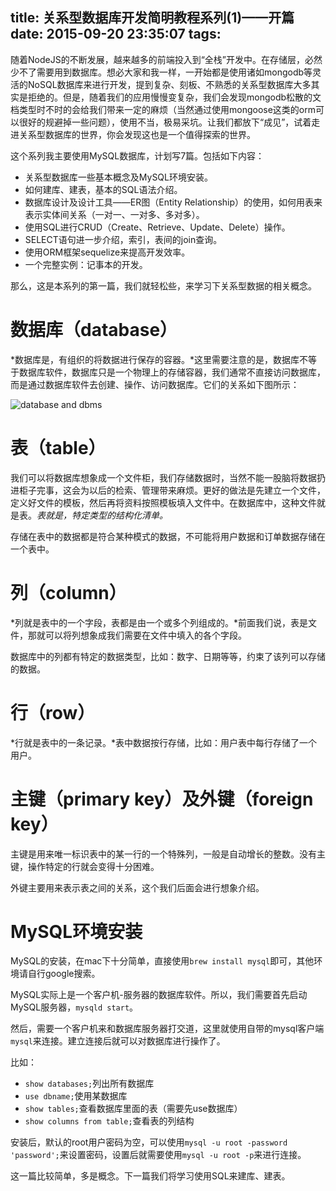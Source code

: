 title: 关系型数据库开发简明教程系列(1)——开篇
date: 2015-09-20 23:35:07
tags:
---


随着NodeJS的不断发展，越来越多的前端投入到“全栈”开发中。在存储层，必然少不了需要用到数据库。想必大家和我一样，一开始都是使用诸如mongodb等灵活的NoSQL数据库来进行开发，提到复杂、刻板、不熟悉的关系型数据库大多其实是拒绝的。但是，随着我们的应用慢慢变复杂，我们会发现mongodb松散的文档类型时不时的会给我们带来一定的麻烦（当然通过使用mongoose这类的orm可以很好的规避掉一些问题），使用不当，极易采坑。让我们都放下“成见”，试着走进关系型数据库的世界，你会发现这也是一个值得探索的世界。

这个系列我主要使用MySQL数据库，计划写7篇。包括如下内容：

  - 关系型数据库一些基本概念及MySQL环境安装。
  - 如何建库、建表，基本的SQL语法介绍。
  - 数据库设计及设计工具——ER图（Entity Relationship）的使用，如何用表来表示实体间关系（一对一、一对多、多对多）。
  - 使用SQL进行CRUD（Create、Retrieve、Update、Delete）操作。
  - SELECT语句进一步介绍，索引，表间的join查询。
  - 使用ORM框架sequelize来提高开发效率。
  - 一个完整实例：记事本的开发。

那么，这是本系列的第一篇，我们就轻松些，来学习下关系型数据的相关概念。

# 数据库（database）

*数据库是，有组织的将数据进行保存的容器。*这里需要注意的是，数据库不等于数据库软件，数据库只是一个物理上的存储容器，我们通常不直接访问数据库，而是通过数据库软件去创建、操作、访问数据库。它们的关系如下图所示：

![database and dbms](http://www.elated.com/res/Image/articles/development/mysql-for-absolute-beginners/database.png)

# 表（table）

我们可以将数据库想象成一个文件柜，我们存储数据时，当然不能一股脑将数据扔进柜子完事，这会为以后的检索、管理带来麻烦。更好的做法是先建立一个文件，定义好文件的模板，然后再将资料按照模板填入文件中。在数据库中，这种文件就是表。*表就是，特定类型的结构化清单。*

存储在表中的数据都是符合某种模式的数据，不可能将用户数据和订单数据存储在一个表中。

# 列（column）

*列就是表中的一个字段，表都是由一个或多个列组成的。*前面我们说，表是文件，那就可以将列想象成我们需要在文件中填入的各个字段。

数据库中的列都有特定的数据类型，比如：数字、日期等等，约束了该列可以存储的数据。

# 行（row）

*行就是表中的一条记录。*表中数据按行存储，比如：用户表中每行存储了一个用户。

# 主键（primary key）及外键（foreign key）

主键是用来唯一标识表中的某一行的一个特殊列，一般是自动增长的整数。没有主键，操作特定的行就会变得十分困难。

外键主要用来表示表之间的关系，这个我们后面会进行想象介绍。

# MySQL环境安装

MySQL的安装，在mac下十分简单，直接使用`brew install mysql`即可，其他环境请自行google搜索。

MySQL实际上是一个客户机-服务器的数据库软件。所以，我们需要首先启动MySQL服务器，`mysqld start`。

然后，需要一个客户机来和数据库服务器打交道，这里就使用自带的mysql客户端`mysql`来连接。建立连接后就可以对数据库进行操作了。

比如：

  - `show databases;`列出所有数据库
  - `use dbname;`使用某数据库
  - `show tables;`查看数据库里面的表（需要先use数据库）
  - `show columns from table;`查看表的列结构

安装后，默认的root用户密码为空，可以使用`mysql -u root -password 'password';`来设置密码，设置后就需要使用`mysql -u root -p`来进行连接。

这一篇比较简单，多是概念。下一篇我们将学习使用SQL来建库、建表。
